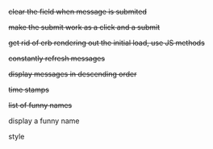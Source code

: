 ~~clear the field when message is submited~~

~~make the submit work as a click and a submit~~

~~get rid of erb rendering out the initial load, use JS methods~~

~~constantly refresh messages~~

~~display messages in descending order~~

~~time stamps~~

~~list of funny names~~

display a funny name

style
